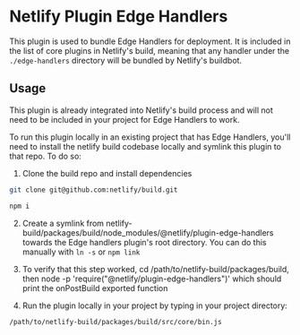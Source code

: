 # Netlify Plugin Edge Handlers

This plugin is used to bundle Edge Handlers for deployment. It is included in the list of core plugins in Netlify's
build, meaning that any handler under the `./edge-handlers` directory will be bundled by Netlify's buildbot.

## Usage

This plugin is already integrated into Netlify's build process and will not need to be included in your project for Edge
Handlers to work.

To run this plugin locally in an existing project that has Edge Handlers, you'll need to install the netlify build
codebase locally and symlink this plugin to that repo. To do so:

1. Clone the build repo and install dependencies

```sh
git clone git@github.com:netlify/build.git

npm i
```

2. Create a symlink from netlify-build/packages/build/node_modules/@netlify/plugin-edge-handlers towards the Edge
   handlers plugin's root directory. You can do this manually with `ln -s` or `npm link`

3. To verify that this step worked, cd /path/to/netlify-build/packages/build, then node -p
   'require("@netlify/plugin-edge-handlers")' which should print the onPostBuild exported function

4. Run the plugin locally in your project by typing in your project directory:

```sh
/path/to/netlify-build/packages/build/src/core/bin.js
```

